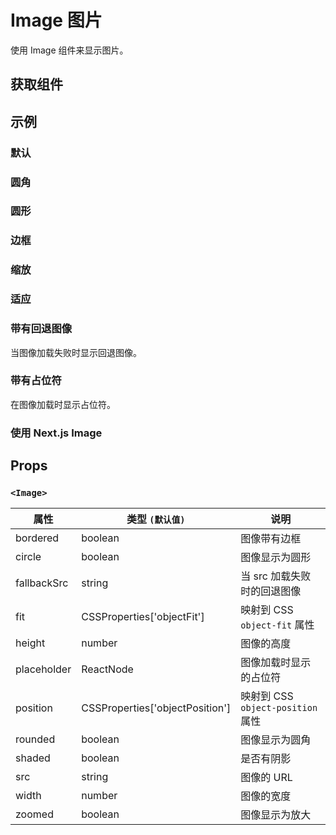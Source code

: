 # Image 图片

使用 Image 组件来显示图片。

## 获取组件

<!--{include:<import-guide>}-->

## 示例

### 默认

<!--{include:`basic.md`}-->

### 圆角

<!--{include:`rounded.md`}-->

### 圆形

<!--{include:`circle.md`}-->

### 边框

<!--{include:`bordered.md`}-->

### 缩放

<!--{include:`zoomed.md`}-->

### 适应

<!--{include:`fit.md`}-->

### 带有回退图像

当图像加载失败时显示回退图像。

<!--{include:`fallback.md`}-->

### 带有占位符

在图像加载时显示占位符。

<!--{include:`placeholder.md`}-->

### 使用 Next.js Image

<!--{include:`nextjs.md`}-->

## Props

### `<Image>`

| 属性        | 类型 `(默认值)`                 | 说明                              |
| ----------- | ------------------------------- | --------------------------------- |
| bordered    | boolean                         | 图像带有边框                      |
| circle      | boolean                         | 图像显示为圆形                    |
| fallbackSrc | string                          | 当 src 加载失败时的回退图像       |
| fit         | CSSProperties['objectFit']      | 映射到 CSS `object-fit` 属性      |
| height      | number                          | 图像的高度                        |
| placeholder | ReactNode                       | 图像加载时显示的占位符            |
| position    | CSSProperties['objectPosition'] | 映射到 CSS `object-position` 属性 |
| rounded     | boolean                         | 图像显示为圆角                    |
| shaded      | boolean                         | 是否有阴影                        |
| src         | string                          | 图像的 URL                        |
| width       | number                          | 图像的宽度                        |
| zoomed      | boolean                         | 图像显示为放大                    |
